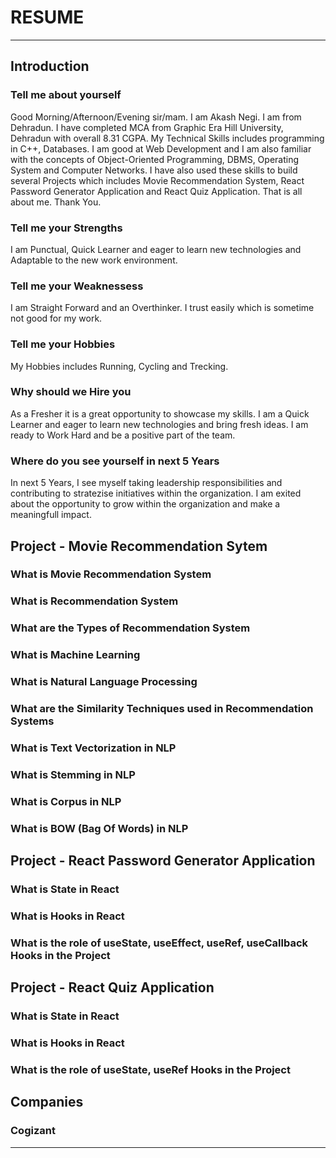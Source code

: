 # RESUME

---

## Introduction

### Tell me about yourself
Good Morning/Afternoon/Evening sir/mam. I am Akash Negi. I am from Dehradun. I have completed MCA from Graphic Era Hill University, Dehradun with overall 8.31 CGPA. My Technical Skills includes programming in C++, Databases. I am good at Web Development and I am also familiar with the concepts of Object-Oriented Programming, DBMS, Operating System and Computer Networks. I have also used these skills to build several Projects which includes Movie Recommendation System, React Password Generator Application and React Quiz Application. That is all about me. Thank You.

### Tell me your Strengths
I am Punctual, Quick Learner and eager to learn new technologies and Adaptable to the new work environment.

### Tell me your Weaknessess
I am Straight Forward and an Overthinker. I trust easily which is sometime not good for my work.

### Tell me your Hobbies
My Hobbies includes Running, Cycling and Trecking. 

### Why should we Hire you
As a Fresher it is a great opportunity to showcase my skills. I am a Quick Learner and eager to learn new technologies and bring fresh ideas. I am ready to Work Hard and be a positive part of the team.

### Where do you see yourself in next 5 Years
In next 5 Years, I see myself taking leadership responsibilities and contributing to stratezise initiatives within the organization. I am exited about the opportunity to grow within the organization and make a meaningfull impact.

## Project - Movie Recommendation Sytem

### What is Movie Recommendation System

### What is Recommendation System

### What are the Types of Recommendation System

### What is Machine Learning

### What is Natural Language Processing

### What are the Similarity Techniques used in Recommendation Systems

### What is Text Vectorization in NLP

### What is Stemming in NLP

### What is Corpus in NLP

### What is BOW (Bag Of Words) in NLP

## Project - React Password Generator Application

### What is State in React

### What is Hooks in React

### What is the role of useState, useEffect, useRef, useCallback Hooks in the Project

## Project - React Quiz Application

### What is State in React

### What is Hooks in React

### What is the role of useState, useRef Hooks in the Project

## Companies 

### Cogizant




---
